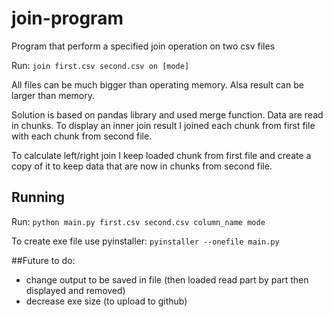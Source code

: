 # join-program
Program that perform a specified join operation on two csv files

Run: `join first.csv second.csv on [mode]`

All files can be much bigger than operating memory. Alsa result can be larger than memory.

Solution is based on pandas library and used merge function.
Data are read in chunks. To display an inner join result 
I joined each chunk from first file with each chunk from second file.

To calculate left/right join I keep loaded chunk from first file and create a copy of it
to keep data that are now in chunks from second file.

## Running
Run:
`python main.py first.csv second.csv column_name mode`

To create exe file use pyinstaller:
`pyinstaller --onefile main.py`


##Future to do:
- change output to be saved in file (then loaded read part by part then displayed and removed)
- decrease exe size (to upload to github)